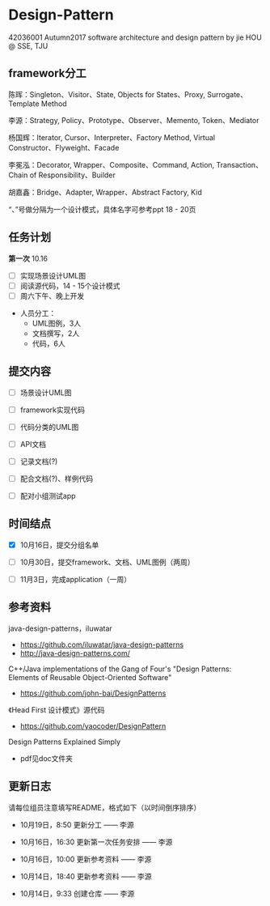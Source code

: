 # Design-Pattern
42036001 Autumn2017 software architecture and design pattern by jie HOU @ SSE, TJU



## framework分工

陈晖：Singleton、Visitor、State, Objects for States、Proxy, Surrogate、Template Method

李源：Strategy, Policy、Prototype、Observer、Memento, Token、Mediator

杨国辉：Iterator, Cursor、Interpreter、Factory Method, Virtual Constructor、Flyweight、Facade

李冕泓：Decorator, Wrapper、Composite、Command, Action, Transaction、Chain of Responsibility、Builder

胡嘉鑫：Bridge、Adapter, Wrapper、Abstract Factory, Kid



“、”号做分隔为一个设计模式，具体名字可参考ppt 18 - 20页

## 任务计划

**第一次** 10.16

- [ ] 实现场景设计UML图
- [ ] 阅读源代码，14 - 15个设计模式
- [ ] 周六下午、晚上开发

- 人员分工：
  - UML图例，3人
  - 文档撰写，2人 
  - 代码，6人

## 提交内容

- [ ] 场景设计UML图
- [ ] framework实现代码
- [ ] 代码分类的UML图
- [ ] API文档
- [ ] 记录文档(?)
- [ ] 配合文档(?)、样例代码
- [ ] 配对小组测试app



## 时间结点

- [x] 10月16日，提交分组名单 
- [ ] 10月30日，提交framework、文档、UML图例（两周）
- [ ] 11月3日，完成application（一周）



## 参考资料

java-design-patterns，iluwatar

- https://github.com/iluwatar/java-design-patterns 
- http://java-design-patterns.com/

C++/Java implementations of the Gang of Four's "Design Patterns: Elements of Reusable Object-Oriented Software"

- https://github.com/john-bai/DesignPatterns

《Head First 设计模式》源代码

- https://github.com/yaocoder/DesignPattern

Design Patterns Explained Simply

- pdf见doc文件夹

## 更新日志

请每位组员注意填写README，格式如下（以时间倒序排序）

- 10月19日，8:50 更新分工 —— 李源


- 10月16日，16:30 更新第一次任务安排 —— 李源


- 10月16日，10:00 更新参考资料 —— 李源


- 10月14日，18:40 更新参考资料 —— 李源


- 10月14日，9:33 创建仓库 ——  李源

